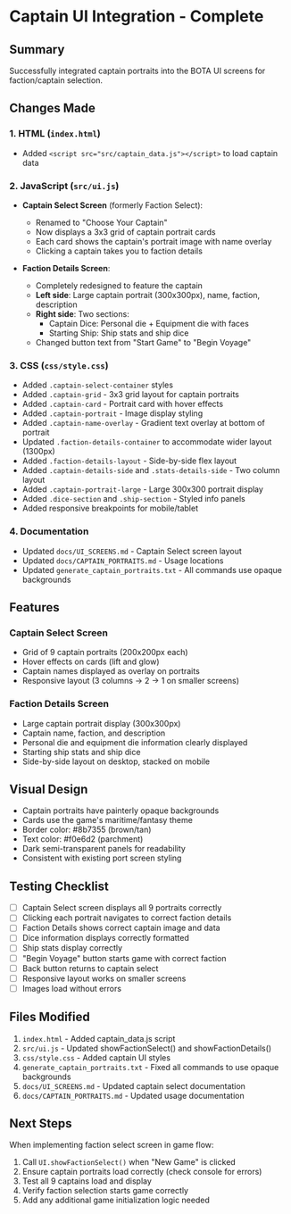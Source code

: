 # Captain UI Integration - Complete

## Summary
Successfully integrated captain portraits into the BOTA UI screens for faction/captain selection.

## Changes Made

### 1. HTML (`index.html`)
- Added `<script src="src/captain_data.js"></script>` to load captain data

### 2. JavaScript (`src/ui.js`)
- **Captain Select Screen** (formerly Faction Select):
  - Renamed to "Choose Your Captain" 
  - Now displays a 3x3 grid of captain portrait cards
  - Each card shows the captain's portrait image with name overlay
  - Clicking a captain takes you to faction details
  
- **Faction Details Screen**:
  - Completely redesigned to feature the captain
  - **Left side**: Large captain portrait (300x300px), name, faction, description
  - **Right side**: Two sections:
    - Captain Dice: Personal die + Equipment die with faces
    - Starting Ship: Ship stats and ship dice
  - Changed button text from "Start Game" to "Begin Voyage"

### 3. CSS (`css/style.css`)
- Added `.captain-select-container` styles
- Added `.captain-grid` - 3x3 grid layout for captain portraits
- Added `.captain-card` - Portrait card with hover effects
- Added `.captain-portrait` - Image display styling
- Added `.captain-name-overlay` - Gradient text overlay at bottom of portrait
- Updated `.faction-details-container` to accommodate wider layout (1300px)
- Added `.faction-details-layout` - Side-by-side flex layout
- Added `.captain-details-side` and `.stats-details-side` - Two column layout
- Added `.captain-portrait-large` - Large 300x300 portrait display
- Added `.dice-section` and `.ship-section` - Styled info panels
- Added responsive breakpoints for mobile/tablet

### 4. Documentation
- Updated `docs/UI_SCREENS.md` - Captain Select screen layout
- Updated `docs/CAPTAIN_PORTRAITS.md` - Usage locations
- Updated `generate_captain_portraits.txt` - All commands use opaque backgrounds

## Features

### Captain Select Screen
- Grid of 9 captain portraits (200x200px each)
- Hover effects on cards (lift and glow)
- Captain names displayed as overlay on portraits
- Responsive layout (3 columns → 2 → 1 on smaller screens)

### Faction Details Screen
- Large captain portrait display (300x300px)
- Captain name, faction, and description
- Personal die and equipment die information clearly displayed
- Starting ship stats and ship dice
- Side-by-side layout on desktop, stacked on mobile

## Visual Design
- Captain portraits have painterly opaque backgrounds
- Cards use the game's maritime/fantasy theme
- Border color: #8b7355 (brown/tan)
- Text color: #f0e6d2 (parchment)
- Dark semi-transparent panels for readability
- Consistent with existing port screen styling

## Testing Checklist
- [ ] Captain Select screen displays all 9 portraits correctly
- [ ] Clicking each portrait navigates to correct faction details
- [ ] Faction Details shows correct captain image and data
- [ ] Dice information displays correctly formatted
- [ ] Ship stats display correctly
- [ ] "Begin Voyage" button starts game with correct faction
- [ ] Back button returns to captain select
- [ ] Responsive layout works on smaller screens
- [ ] Images load without errors

## Files Modified
1. `index.html` - Added captain_data.js script
2. `src/ui.js` - Updated showFactionSelect() and showFactionDetails()
3. `css/style.css` - Added captain UI styles
4. `generate_captain_portraits.txt` - Fixed all commands to use opaque backgrounds
5. `docs/UI_SCREENS.md` - Updated captain select documentation
6. `docs/CAPTAIN_PORTRAITS.md` - Updated usage documentation

## Next Steps
When implementing faction select screen in game flow:
1. Call `UI.showFactionSelect()` when "New Game" is clicked
2. Ensure captain portraits load correctly (check console for errors)
3. Test all 9 captains load and display
4. Verify faction selection starts game correctly
5. Add any additional game initialization logic needed

